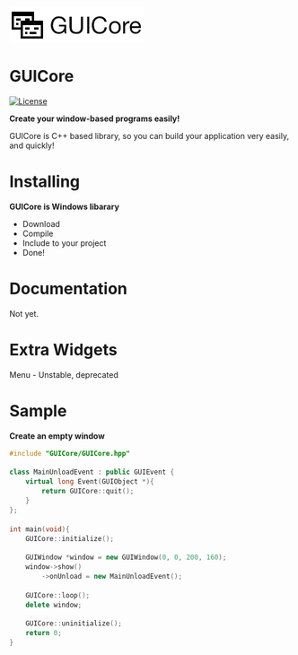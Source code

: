 ![GUICore.png](https://github.com/WolfgangKurz/GUICore/raw/master/GUICore.png)
# GUICore #

[![License](https://img.shields.io/github/license/WolfgangKurz/GUICore.svg?style=flat-square)](https://github.com/WolfgangKurz/GUICore/blob/master/LICENSE)

**Create your window-based programs easily!**

GUICore is C++ based library, so you can build your application very easily, and quickly!


# Installing #

**GUICore is Windows libarary**

* Download
* Compile
* Include to your project
* Done!

# Documentation #

Not yet.


# Extra Widgets #

Menu - Unstable, deprecated


# Sample #

**Create an empty window**
```c++
#include "GUICore/GUICore.hpp"

class MainUnloadEvent : public GUIEvent {
	virtual long Event(GUIObject *){
		return GUICore::quit();
	}
};

int main(void){
	GUICore::initialize();

	GUIWindow *window = new GUIWindow(0, 0, 200, 160);
	window->show()
		->onUnload = new MainUnloadEvent();

	GUICore::loop();
	delete window;

	GUICore::uninitialize();
	return 0;
}
```
